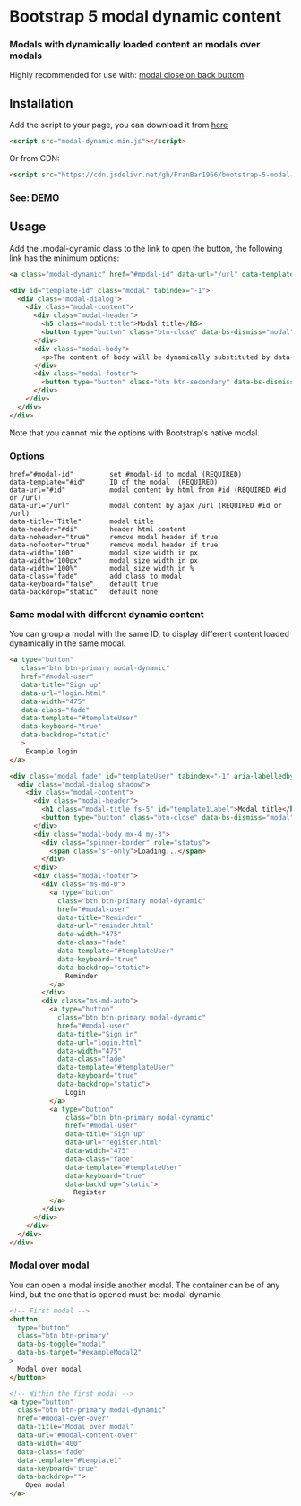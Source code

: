 Bootstrap 5 modal dynamic content
=================================
### Modals with dynamically loaded content an modals over modals

Highly recommended for use with: [modal close on back buttom](https://github.com/FranBar1966/bootstrap-5-modal-close-on-back)

## Installation

Add the script to your page, you can download it from [here](https://github.com/FranBar1966/bootstrap-5-modal-dynamic)

```html
<script src="modal-dynamic.min.js"></script>
```

Or from CDN:

```html
<script src="https://cdn.jsdelivr.net/gh/FranBar1966/bootstrap-5-modal-dynamic@master/src/modal-dynamic.min.js"></script>
```

### See: [DEMO](https://franbar1966.github.io/bootstrap-5-modal-dynamic/example/)


## Usage

Add the .modal-dynamic class to the link to open the button, the following link has the minimum options:

```html
<a class="modal-dynamic" href="#modal-id" data-url="/url" data-template="#template-id">Open modal</a>

<div id="template-id" class="modal" tabindex="-1">
  <div class="modal-dialog">
    <div class="modal-content">
      <div class="modal-header">
        <h5 class="modal-title">Modal title</h5>
        <button type="button" class="btn-close" data-bs-dismiss="modal" aria-label="Close"></button>
      </div>
      <div class="modal-body">
        <p>The content of body will be dynamically substituted by data-url.</p>
      </div>
      <div class="modal-footer">
        <button type="button" class="btn btn-secondary" data-bs-dismiss="modal">Close</button>
      </div>
    </div>
  </div>
</div>
```

Note that you cannot mix the options with Bootstrap's native modal.

### Options

```code
href="#modal-id"         set #modal-id to modal (REQUIRED)
data-template="#id"      ID of the modal  (REQUIRED)
data-url="#id"           modal content by html from #id (REQUIRED #id or /url)
data-url="/url"          modal content by ajax /url (REQUIRED #id or /url)
data-title="Title"       modal title
data-header="#di"        header html content
data-noheader="true"     remove modal header if true
data-nofooter="true"     remove modal header if true
data-width="100"         modal size width in px
data-width="100px"       modal size width in px
data-width="100%"        modal size width in %
data-class="fade"        add class to modal
data-keyboard="false"    default true
data-backdrop="static"   default none
 ```

### Same modal with different dynamic content

You can group a modal with the same ID, to display different content loaded dynamically in the same modal.

```html
<a type="button"
   class="btn btn-primary modal-dynamic"
   href="#modal-user"
   data-title="Sign up"
   data-url="login.html"
   data-width="475"
   data-class="fade"
   data-template="#templateUser"
   data-keyboard="true"
   data-backdrop="static"
   >
    Example login
</a>

<div class="modal fade" id="templateUser" tabindex="-1" aria-labelledby="template1Label" aria-hidden="true">
  <div class="modal-dialog shadow">
    <div class="modal-content">
      <div class="modal-header">
        <h1 class="modal-title fs-5" id="template1Label">Modal title</h1>
        <button type="button" class="btn-close" data-bs-dismiss="modal" aria-label="Close"></button>
      </div>
      <div class="modal-body mx-4 my-3">
        <div class="spinner-border" role="status">
          <span class="sr-only">Loading...</span>
        </div>
      </div>
      <div class="modal-footer">
        <div class="ms-md-0">
          <a type="button"
            class="btn btn-primary modal-dynamic"
            href="#modal-user"
            data-title="Reminder"
            data-url="reminder.html"
            data-width="475"
            data-class="fade"
            data-template="#templateUser"
            data-keyboard="true"
            data-backdrop="static">
              Reminder
          </a>
        </div>
        <div class="ms-md-auto">
          <a type="button"
            class="btn btn-primary modal-dynamic"
            href="#modal-user"
            data-title="Sign in"
            data-url="login.html"
            data-width="475"
            data-class="fade"
            data-template="#templateUser"
            data-keyboard="true"
            data-backdrop="static">
              Login
          </a>
          <a type="button"
              class="btn btn-primary modal-dynamic"
              href="#modal-user"
              data-title="Sign up"
              data-url="register.html"
              data-width="475"
              data-class="fade"
              data-template="#templateUser"
              data-keyboard="true"
              data-backdrop="static">
                Register
          </a>
        </div>
      </div>
    </div>
  </div>
</div>
```

### Modal over modal

You can open a modal inside another modal. The container can be of any kind, but the one that is opened must be: modal-dynamic

```html
<!-- First modal -->
<button
  type="button"
  class="btn btn-primary"
  data-bs-toggle="modal"
  data-bs-target="#exampleModal2"
>
  Modal over modal
</button>

<!-- Within the first modal -->
<a type="button"
  class="btn btn-primary modal-dynamic"
  href="#modal-over-over"
  data-title="Modal over modal"
  data-url="#modal-content-over"
  data-width="400"
  data-class="fade"
  data-template="#template1"
  data-keyboard="true"
  data-backdrop="">
    Open modal
</a>
```

